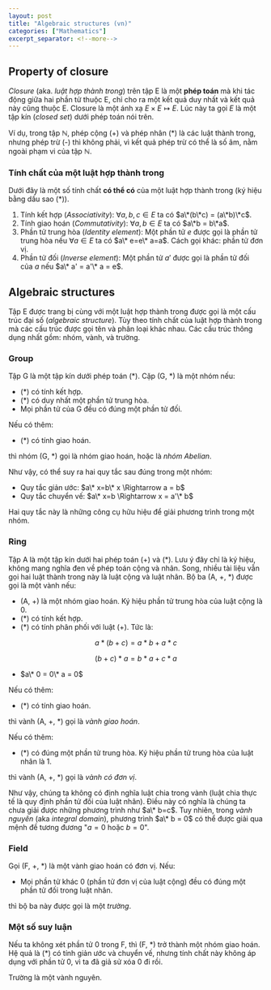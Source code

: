 ```yaml
---
layout: post
title: "Algebraic structures (vn)"
categories: ["Mathematics"]
excerpt_separator: <!--more-->
---
```


## Property of closure

_Closure_ (aka. _luật hợp thành trong_) trên tập E là một **phép toán** mà khi tác động giữa hai phần tử thuộc E, chỉ cho ra một kết quả duy nhất và kết quả này cũng thuộc E. Closure là một ánh xạ $E\times E\mapsto E$. Lúc này ta gọi $E$ là một tập kín (_closed set_) dưới phép toán nói trên.

Ví dụ, trong tập $\mathbb{N}$, phép cộng (+) và phép nhân (*) là các luật thành trong, nhưng phép trừ (-) thì không phải, vì kết quả phép trừ có thể là số âm, nằm ngoài phạm vi của tập $\mathbb{N}$.

<!--more-->

### Tính chất của một luật hợp thành trong

Dưới đây là một số tính chất **có thể có** của một luật hợp thành trong (ký hiệu bằng dấu sao (*)).

1. Tính kết hợp (_Associativity_): $\forall a,b,c\in E$ ta có $a\*(b\*c) = (a\*b)\*c$.
2. Tính giao hoán (_Commutativity_): $\forall a,b\in E$ ta có $a\*b = b\*a$.
3. Phần tử trung hòa (_Identity element_): Một phần tử $e$ được gọi là phần tử trung hòa nếu $\forall a\in E$ ta có $a\* e=e\* a=a$. Cách gọi khác: phần tử đơn vị.
4. Phần tử đối (_Inverse element_): Một phần tử $a'$ được gọi là phần tử đối của $a$ nếu $a\* a' = a'\* a = e$.

## Algebraic structures

Tập E được trang bị cùng với một luật hợp thành trong được gọi là một cấu trúc đại số (_algebraic structure_). Tùy theo tính chất của luật hợp thành trong mà các cấu trúc được gọi tên và phân loại khác nhau. Các cấu trúc thông dụng nhất gồm: nhóm, vành, và trường.

### Group

Tập G là một tập kín dưới phép toán (*). Cặp (G, *) là một nhóm nếu:

- (*) có tính kết hợp.
- (*) có duy nhất một phần tử trung hòa.
- Mọi phần tử của G đều có đúng một phần tử đối.

Nếu có thêm:

- (*) có tính giao hoán.

thì nhóm (G, *) gọi là nhóm giao hoán, hoặc là _nhóm Abelian_.

Như vậy, có thể suy ra hai quy tắc sau đúng trong một nhóm:

- Quy tắc giản ước: $a\* x=b\* x \Rightarrow a = b$
- Quy tắc chuyển vế: $a\* x=b \Rightarrow x = a'\* b$

Hai quy tắc này là những công cụ hữu hiệu để giải phương trình trong một nhóm.

### Ring

Tập A là một tập kín dưới hai phép toán (+) và (*). Lưu ý đây chỉ là ký hiệu, không mang nghĩa đen về phép toán cộng và nhân. Song, nhiều tài liệu vẫn gọi hai luật thành trong này là luật cộng và luật nhân. Bộ ba (A, +, *) được gọi là một vành nếu:

- (A, +) là một nhóm giao hoán. Ký hiệu phần tử trung hòa của luật cộng là 0.
- (*) có tính kết hợp.
- (*) có tính phân phối với luật (+). Tức là:

$$ a*(b+c) = a* b + a* c $$

$$ (b+c)* a = b* a + c* a $$

- $a\* 0 = 0\* a = 0$

Nếu có thêm:

- (*) có tính giao hoán.

thì vành (A, +, *) gọi là _vành giao hoán_.

Nếu có thêm:

- (*) có đúng một phần tử trung hòa. Ký hiệu phần tử trung hòa của luật nhân là 1.

thì vành (A, +, *) gọi là _vành có đơn vị_.

Như vậy, chúng ta không có định nghĩa luật chia trong vành (luật chia thực tế là quy định phần tử đối của luật nhân). Điều này có nghĩa là chúng ta chưa giải được những phương trình như $a\* b=c$. Tuy nhiên, trong _vành nguyên_ (aka _integral domain_), phương trình $a\* b = 0$ có thể được giải qua mệnh đề tương đương "$a = 0$ hoặc $b = 0$".

### Field

Gọi (F, +, *) là một vành giao hoán có đơn vị. Nếu:

- Mọi phần tử khác 0 (phần tử đơn vị của luật cộng) đều có đúng một phần tử đối trong luật nhân.

thì bộ ba này được gọi là một _trường_.

### Một số suy luận

Nếu ta không xét phần tử 0 trong F, thì (F, \*) trở thành một nhóm giao hoán. Hệ quả là (\*) có tính giản ước và chuyển vế, nhưng tính chất này không áp dụng với phần tử 0, vì ta đã giả sử xóa 0 đi rồi.

Trường là một vành nguyên.

